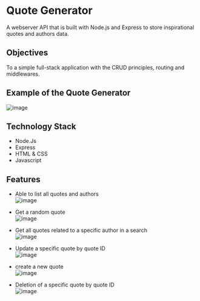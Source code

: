 # Quote Generator

 A webserver API that is built with Node.js and Express to store inspirational quotes and authors data. 

## Objectives

To a simple full-stack application with the CRUD principles, routing and middlewares.

## Example of the Quote Generator  <br/> 
![image](https://github.com/user-attachments/assets/29ab3548-58ea-4e41-adcd-c5f3bd5021f3)

## Technology Stack

* Node.Js
* Express
* HTML & CSS
* Javascript

## Features

* Able to list all quotes and authors  <br/> 
 ![image](https://github.com/user-attachments/assets/15802a1a-6517-4241-8772-4239447cff27)  <br/> 

* Get a random quote  <br/> 
![image](https://github.com/user-attachments/assets/7f42f15c-cae4-4d0b-aa63-440163083bf6)  <br/> 

* Get all quotes related to a specific author in a search  <br/> 
![image](https://github.com/user-attachments/assets/eaa6925a-0e66-4a17-b037-f2489e4ee545)  <br/> 

* Update a specific quote by quote ID  <br/> 
![image](https://github.com/user-attachments/assets/eb2f44b4-a1d8-4592-a19e-db660a8dca73)  <br/> 

* create a new quote  <br/> 
![image](https://github.com/user-attachments/assets/42d1f8a2-9a58-4946-9367-68961fe0dd90)  <br/> 

* Deletion of a specific quote by quote ID  <br/> 
![image](https://github.com/user-attachments/assets/d9c630fa-5bc4-4084-8e26-e8a791ba33e1)  <br/> 

